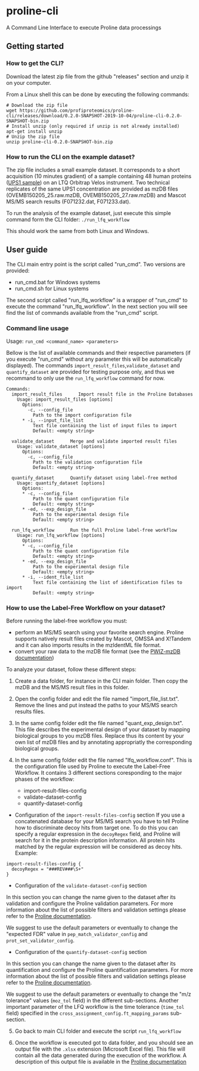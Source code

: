 # proline-cli
A Command Line Interface to execute Proline data processings


## Getting started

### How to get the CLI?

Download the latest zip file from the github "releases" section and unzip it on your computer.

From a Linux shell this can be done by executing the following commands:

```
# Download the zip file
wget https://github.com/profiproteomics/proline-cli/releases/download/0.2.0-SNAPSHOT-2019-10-04/proline-cli-0.2.0-SNAPSHOT-bin.zip
# Install unzip (only required if unzip is not already installed)
apt-get install unzip
# Unzip the zip file
unzip proline-cli-0.2.0-SNAPSHOT-bin.zip
```

### How to run the CLI on the example dataset?

The zip file includes a small example dataset. It corresponds to a short acquisition (10 minutes gradient) of a sample containing 48 human proteins ([UPS1 sample](https://www.sigmaaldrich.com/content/dam/sigma-aldrich/docs/Sigma/Datasheet/2/ups1dat.pdf)) on an LTQ Orbitrap Velos instrument. Two technical replicates of the same UPS1 concentration are provided as mzDB files (OVEMB150205_25.raw.mzDB, OVEMB150205_27.raw.mzDB) and Mascot MS/MS search results (F071232.dat, F071233.dat).

To run the analysis of the example dataset, just execute this simple command form the CLI folder:
```./run_lfq_workflow```

This should work the same from both Linux and Windows.

## User guide

The CLI main entry point is the script called "run_cmd". Two versions are provided:
* run_cmd.bat for Windows systems
* run_cmd.sh for Linux systems

The second script called "run_lfq_workflow" is a wrapper of "run_cmd" to execute the command "run_lfq_workflow".
In the next section you will see find the list of commands available from the "run_cmd" script.

### Command line usage

Usage: ```run_cmd <command_name> <parameters>```

Bellow is the list of available commands and their respective parameters (if you execute "run_cmd" without any parameter this will be automatically displayed).
The commands ```import_result_files```,```validate_dataset``` and ```quantify_dataset``` are provided for testing purpose only, and thus we recommand to only use the ```run_lfq_workflow``` command for now.

```
Commands:
  import_result_files      Import result file in the Proline Databases
    Usage: import_result_files [options]
      Options:
        -c, --config_file
          Path to the import configuration file
      * -i, --input_file_list
          Text file containing the list of input files to import
          Default: <empty string>

  validate_dataset      Merge and validate imported result files
    Usage: validate_dataset [options]
      Options:
        -c, --config_file
          Path to the validation configuration file
          Default: <empty string>

  quantify_dataset      Quantify dataset using label-free method
    Usage: quantify_dataset [options]
      Options:
      * -c, --config_file
          Path to the quant configuration file
          Default: <empty string>
      * -ed, --exp_design_file
          Path to the experimental design file
          Default: <empty string>

  run_lfq_workflow      Run the full Proline label-free workflow
    Usage: run_lfq_workflow [options]
      Options:
      * -c, --config_file
          Path to the quant configuration file
          Default: <empty string>
      * -ed, --exp_design_file
          Path to the experimental design file
          Default: <empty string>
      * -i, --ident_file_list
          Text file containing the list of identification files to import
          Default: <empty string>
```


### How to use the Label-Free Workflow on your dataset?

Before running the label-free workflow you must:
* perform an MS/MS search using your favorite search engine. Proline supports natively result files created by Mascot, OMSSA and X!Tandem and it can also imports results in the mzIdentML file format.
* convert your raw data to the mzDB file format (see the [PWIZ-mzDB documentation](https://github.com/mzdb/pwiz-mzdb))

To analyze your dataset, follow these different steps:

1. Create a data folder, for instance in the CLI main folder. Then copy the mzDB and the MS/MS result files in this folder.

2. Open the config folder and edit the file named "import_file_list.txt". Remove the lines and put instead the paths to your MS/MS search results files.

3. In the same config folder edit the file named "quant_exp_design.txt". This file describes the experimental design of your dataset by mapping biological groups to you mzDB files. Replace thus its content by your own list of mzDB files and by annotating appropriatly the corresponding biological groups.

4. In the same config folder edit the file named "lfq_workflow.conf". This is the configuration file used by Proline to execute the Label-Free Workflow. It contains 3 different sections coresponding to the major phases of the workflow:
     * import-result-files-config
     * validate-dataset-config
     * quantify-dataset-config

- Configuration of the ```import-result-files-config``` section
If you use a concatenated database for your MS/MS search you have to tell Proline how to discriminate decoy hits from target one. To do this you can specify a regular expression in the ```decoyRegex``` field, and Proline will search for it in the protein description information. All protein hits matched by the regular expression will be considered as decoy hits. Example:
```
import-result-files-config {
  decoyRegex = "###REV###\S+"
}
```
   - Configuration of the ```validate-dataset-config``` section

In this section you can change the name given to the dataset after its validation and configure the Proline validation parameters.
For more information about the list of possible filters and validation settings please refer to the [Proline documentation](http://www.profiproteomics.fr/software/doc/2.0/#id.1t3h5sf).

We suggest to use the default parameters or eventually to change the "expected FDR" value in ```pep_match_validator_config``` and ```prot_set_validator_config```.

  - Configuration of the ```quantify-dataset-config``` section

In this section you can change the name given to the dataset after its quantification and configure the Proline quantification parameters.
For more information about the list of possible filters and validation settings please refer to the [Proline documentation](http://www.profiproteomics.fr/software/doc/2.0/#id.1ci93xb).

We suggest to use the default parameters or eventually to change the "m/z tolerance" values (```moz_tol``` field) in the different sub-sections. Another important parameter of the LFQ workflow is the time tolerance (```time_tol``` field) specified in the ```cross_assignment_config.ft_mapping_params``` sub-section.

5. Go back to main CLI folder and execute the script ```run_lfq_workflow```

6. Once the workflow is executed got to data folder, and you should see an output file with the ```.xlsx``` extension (Microsoft Excel file). This file will contain all the data generated during the execution of the workflow.
A description of this output file is available in the [Proline documentation](http://www.profiproteomics.fr/software/doc/2.0/#id.2bn6wsx)
